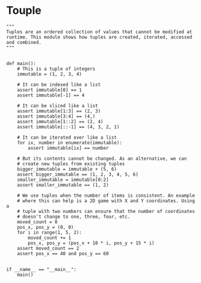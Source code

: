 # Touple

    """
    Tuples are an ordered collection of values that cannot be modified at
    runtime. This module shows how tuples are created, iterated, accessed
    and combined.
    """


    def main():
        # This is a tuple of integers
        immutable = (1, 2, 3, 4)

        # It can be indexed like a list
        assert immutable[0] == 1
        assert immutable[-1] == 4

        # It can be sliced like a list
        assert immutable[1:3] == (2, 3)
        assert immutable[3:4] == (4,)
        assert immutable[1::2] == (2, 4)
        assert immutable[::-1] == (4, 3, 2, 1)

        # It can be iterated over like a list
        for ix, number in enumerate(immutable):
            assert immutable[ix] == number

        # But its contents cannot be changed. As an alternative, we can
        # create new tuples from existing tuples
        bigger_immutable = immutable + (5, 6)
        assert bigger_immutable == (1, 2, 3, 4, 5, 6)
        smaller_immutable = immutable[0:2]
        assert smaller_immutable == (1, 2)

        # We use tuples when the number of items is consistent. An example
        # where this can help is a 2D game with X and Y coordinates. Using a
        # tuple with two numbers can ensure that the number of coordinates
        # doesn't change to one, three, four, etc.
        moved_count = 0
        pos_x, pos_y = (0, 0)
        for i in range(1, 5, 2):
            moved_count += 1
            pos_x, pos_y = (pos_x + 10 * i, pos_y + 15 * i)
        assert moved_count == 2
        assert pos_x == 40 and pos_y == 60


    if __name__ == "__main__":
        main()
